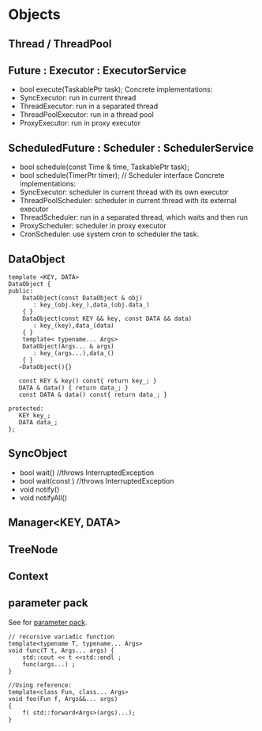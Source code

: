 # Objects

## Thread / ThreadPool

## Future<T> : Executor : ExecutorService
- bool execute(TaskablePtr task); 
Concrete implementations:
- SyncExecutor: run in current thread
- ThreadExecutor: run in a separated thread
- ThreadPoolExecutor: run in a thread pool
- ProxyExecutor: run in proxy executor

## ScheduledFuture<T> : Scheduler : SchedulerService
- bool schedule(const Time & time, TaskablePtr task); 
- bool schedule(TimerPtr timer); // Scheduler interface
Concrete implementations:
- SyncExecutor: scheduler in current thread with its own executor
- ThreadPoolScheduler: scheduler in current thread with its external executor
- ThreadScheduler: run in a separated thread, which waits and then run
- ProxyScheduler: scheduler in proxy executor
- CronScheduler: use system cron to scheduler the task.

## DataObject
```
template <KEY, DATA>
DataObject {
public:
    DataObject(const DataObject & obj) 
       : key_(obj.key_),data_(obj.data_)
    { }    
    DataObject(const KEY && key, const DATA && data) 
       : key_(key),data_(data)
    { }      
    template< typename... Args>
    DataObject(Args... & args) 
       : key_(args...),data_()
    { }
   ~DataObject(){}
   
   const KEY & key() const{ return key_; }   
   DATA & data() { return data_; }
   const DATA & data() const{ return data_; }

protected:
   KEY key_;
   DATA data_;
};
```

## SyncObject

- bool wait() //throws InterruptedException
- bool wait(const ) //throws InterruptedException
- void notify()
- void notifyAll()

## Manager<KEY, DATA>

## TreeNode

## Context

## parameter pack
See for [parameter pack](https://en.cppreference.com/w/cpp/language/parameter_pack).
```
// recursive variadic function
template<typename T, typename... Args>
void func(T t, Args... args) {
    std::cout << t <<std::endl ;
    func(args...) ;
}

//Using reference:
template<class Fun, class... Args>
void foo(Fun f, Args&&... args)
{
    f( std::forward<Args>(args)...);
}
```
